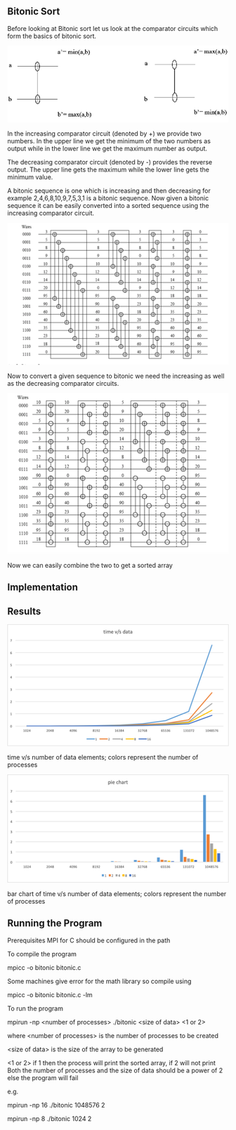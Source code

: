 ## Bitonic Sort

Before looking at Bitonic sort let us look at 
the comparator circuits which form the basics of
bitonic sort.

![alt text](comparators.png)

In the increasing comparator circuit 
(denoted by +) we provide two numbers. In 
the upper line we get the minimum of
the two numbers as output while in the lower
line we get the maximum number as output.

The decreasing comparator circuit (denoted
by -) provides the reverse output. The
upper line gets the maximum while the 
lower line gets the minimum value.

A bitonic sequence is one which is increasing
and then decreasing for example 2,4,6,8,10,9,7,5,3,1
is a bitonic sequence. Now given a bitonic
sequence it can be easily converted into
a sorted sequence using the increasing
comparator circuit.

![alt text](BitonicToSorted.png)

Now to convert a given sequence to bitonic
we need the increasing as well as the 
decreasing comparator circuits.

![alt text](RandomToBitonic.png)

Now we can easily combine the two to get 
a sorted array 

## Implementation

## Results
![alt text](timevsdata.png)


time v/s number of data elements; colors
represent the number of processes


![alt text](barchart.png)

bar chart of time v/s number of data elements; 
colors represent the number of processes

## Running the Program

Prerequisites MPI for C should be configured in the path

To compile the program

 mpicc -o bitonic bitonic.c
  
 Some machines give error for the math library so compile using
 
 mpicc -o bitonic bitonic.c -lm

To run the program 

mpirun -np \<number of processes> ./bitonic \<size of data>  \<1 or 2>

where \<number of processes> is the number of processes to be created

\<size of data> is the size of the array to be generated

<1 or 2> if 1 then the process will print the sorted array, if 2 will not print
Both the number of processes and the size of data should be a power of 2 else the program will fail

e.g. 

mpirun -np 16 ./bitonic 1048576 2
 
mpirun -np 8 ./bitonic 1024 2